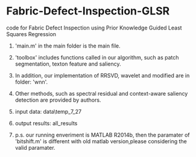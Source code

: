 # Fabric-Defect-Inspection-GLSR

code for Fabric Defect Inspection using Prior Knowledge Guided Least Squares Regression

1. 'main.m' in the main folder is the main file.

2. 'toolbox' includes functions called in our algorithm, such as patch segmentation, texton feature and saliency. 

3. In addition, our implementation of RRSVD, wavelet and modified are in folder: 'wnn'.

4. Other methods, such as spectral residual and context-aware saliency detection are provided by authors.

5. input data: data\temp_7_27

6. output results: all_results

7. p.s. our running enveriment is MATLAB R2014b, then the paramater of 'bitshift.m' is different with old matlab version,please considering the valid paramater.

